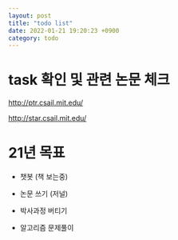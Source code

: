 ```yaml
---
layout: post
title: "todo list"
date: 2022-01-21 19:20:23 +0900
category: todo
---
```


# task 확인 및 관련 논문 체크 

http://ptr.csail.mit.edu/  

http://star.csail.mit.edu/


# 21년 목표

- 챗봇 (책 보는중)

- 논문 쓰기 (저널)

- 박사과정 버티기

- 알고리즘 문제풀이